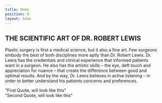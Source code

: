 ```yaml
---
title: Home
position: 0
layout: home
---
```


## THE SCIENTIFIC ART OF DR. ROBERT LEWIS ## 

Plastic surgery is first a medical science, but it also a fine art. Few surgeons embody the best of both disciplines more aptly than Dr. Robert Lewis. Dr. Lewis has the credentials and clinical experience that informed patients want in a surgeon. He also has the artistic skills – the eye, deft touch and appreciation for nuance – that create the difference between good and optimal results. And by the way, Dr. Lewis believes in active listening – in order to better understand his patients concerns and preferences.


<div class="swiper-container testimonials">
    <div class="swiper-wrapper">
        <div class="swiper-slide">
            "First Quote, will look like this"
        </div>
        <div class="swiper-slide">
            "Second Quote, will look like this"
        </div>
    </div>
    <div class="swiper-pagination"></div>
</div>